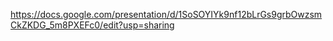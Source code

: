 https://docs.google.com/presentation/d/1SoSOYIYk9nf12bLrGs9grbOwzsmCkZKDG_5m8PXEFc0/edit?usp=sharing